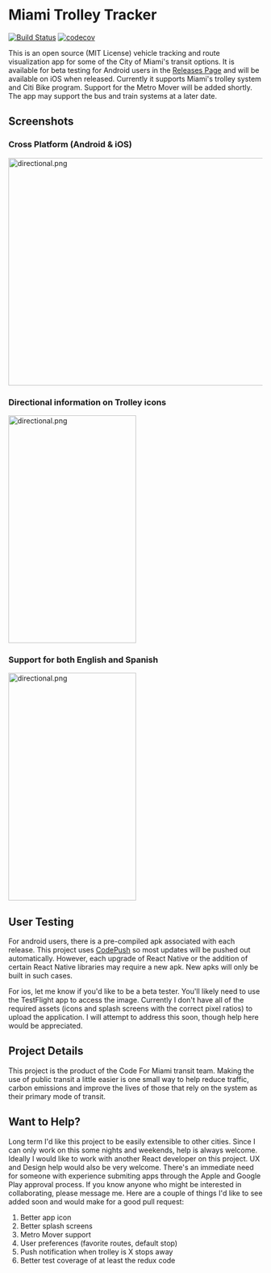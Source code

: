 # Miami Trolley Tracker
[![Build Status](https://www.bitrise.io/app/6cb068a214b50e85.svg?token=6h3UmcAAUKZmSWqP6s1feA)](https://www.bitrise.io/app/6cb068a214b50e85)
[![codecov](https://codecov.io/gh/wkrause13/miamiTrolleyTracker/branch/master/graph/badge.svg)](https://codecov.io/gh/wkrause13/miamiTrolleyTracker)

This is an open source (MIT License) vehicle tracking and route visualization app for some of the City of Miami's transit options. It is available for beta testing for Android users in the [Releases Page](https://github.com/wkrause13/miamiTrolleyTracker/releases) and will be available on iOS when released. Currently it supports Miami's trolley system and Citi Bike program. Support for the Metro Mover will be added shortly. The app may support the bus and train systems at a later date.

## Screenshots
### Cross Platform (Android & iOS)
<img src="https://github.com/wkrause13/miamiTrolleyTracker/blob/master/screenshots/dualscreens.png?raw=true" alt="directional.png" height="450" width="550.50">

### Directional information on Trolley icons
<img src="https://github.com/wkrause13/miamiTrolleyTracker/blob/master/screenshots/directional.png?raw=true" alt="directional.png"  height="450" width="253.13">

### Support for both English and Spanish

<img src="https://github.com/wkrause13/miamiTrolleyTracker/blob/master/screenshots/multi-language.png?raw=true" alt="directional.png"  height="450" width="253.13">

## User Testing
For android users, there is a pre-compiled apk associated with each release. This project uses [CodePush](https://microsoft.github.io/code-push/) so most updates will be pushed out automatically. However, each upgrade of React Native or the addition of certain React Native libraries may require a new apk. New apks will only be built in such cases. 

For ios, let me know if you'd like to be a beta tester. You'll likely need to use the TestFlight app to access the image. Currently I don't have all of the required assets (icons and splash screens with the correct pixel ratios) to upload the application. I will attempt to address this soon, though help here would be appreciated. 

## Project Details
This project is the product of the Code For Miami transit team. Making the use of public transit a little easier is one small way to help reduce traffic, carbon emissions and improve the lives of those that rely on the system as their primary mode of transit. 

## Want to Help?
Long term I'd like this project to be easily extensible to other cities. Since I can only work on this some nights and weekends, help is always welcome. Ideally I would like to work with another React developer on this project. UX and Design help would also be very welcome. There's an immediate need for someone with experience submiting apps through the Apple and Google Play approval process. If you know anyone who might be interested in collaborating, please message me. Here are a couple of things I'd like to see added soon and would make for a good pull request:

1. Better app icon
2. Better splash screens
3. Metro Mover support
4. User preferences (favorite routes, default stop)
5. Push notification when trolley is X stops away
6. Better test coverage of at least the redux code
